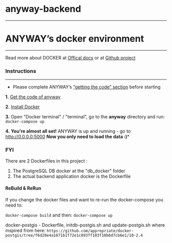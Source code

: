 # anyway-backend


------

# ANYWAY’s docker environment
-----------------------

Read more about DOCKER at [Offical docs](https://docs.docker.com/) or at [Github project](https://github.com/docker/docker)


### Instructions
-----------------------
* Please complete ANYWAY’s [“getting the code” section](https://github.com/hasadna/anyway#getting-the-code-and-adding-ci-to-your-forked-repository) before starting

**1.** [Get the code of anyway](https://github.com/hasadna/anyway#getting-the-code-and-adding-ci-to-your-forked-repository)

**2.** [Install Docker](https://docs.docker.com/install/)

**3.** Open "Docker terminal" / "terminal", go to the **anyway** directory and run:
    `docker-compose up`

**4.** **You're almost all set!** ANYWAY is up and running - go to http://0.0.0.0:5000 **Now you only need to load the data :)***


### FYI

There are 2 Dockerfiles in this project :
1) The PostgreSQL DB docker at the "db_docker" folder
2) The actual backend application docker is the Dockerfile



#### ReBuild & ReRun
If you change the docker files and want to re-run the docker-compose you need to:

`docker-compose build` and then: `docker-compose up`


docker-postgis - Dockerfile, initdb-postgis.sh and update-postgis.sh where inspired from here:
`https://github.com/appropriate/docker-postgis/tree/f6d28e4a1871b1f72e1c893ff103f10b6d7cb6e1/10-2.4`
